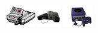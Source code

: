 <p align="center">
      <img src="./nes.gif" height="60" />
      <img src="./n64.gif" height="60" />
      <img src="./gc.gif" height="60" />
</p>
